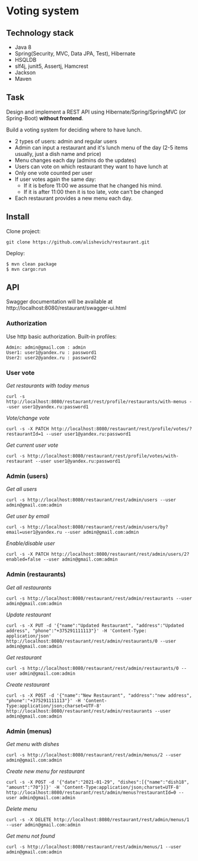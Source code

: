 # Voting system

## Technology stack

+ Java 8
+ Spring(Security, MVC, Data JPA, Test), Hibernate
+ HSQLDB
+ slf4j, junit5, Assertj, Hamcrest
+ Jackson
+ Maven

## Task

Design and implement a REST API using Hibernate/Spring/SpringMVC (or Spring-Boot) **without frontend**.

Build a voting system for deciding where to have lunch.

+ 2 types of users: admin and regular users
+ Admin can input a restaurant and it's lunch menu of the day (2-5 items usually, just a dish name and price)
+ Menu changes each day (admins do the updates)
+ Users can vote on which restaurant they want to have lunch at
+ Only one vote counted per user
+ If user votes again the same day:
  + If it is before 11:00 we assume that he changed his mind.
  + If it is after 11:00 then it is too late, vote can't be changed
+ Each restaurant provides a new menu each day.

## Install

Clone project:
```
git clone https://github.com/alishevich/restaurant.git
```
Deploy:
```
$ mvn clean package
$ mvn cargo:run
```

## API
Swagger documentation will be available at http://localhost:8080/restaurant/swagger-ui.html

### Authorization
Use http basic authorization. Built-in profiles:
```
Admin: admin@gmail.com : admin
User1: user1@yandex.ru : password1
User2: user2@yandex.ru : password2
```
### User vote
*Get restaurants with today menus*

`curl -s http://localhost:8080/restaurant/rest/profile/restaurants/with-menus --user user1@yandex.ru:password1`

*Vote/change vote*

`curl -s -X PATCH http://localhost:8080/restaurant/rest/profile/votes/?restaurantId=1 --user user1@yandex.ru:password1`

*Get current user vote*

`curl -s http://localhost:8080/restaurant/rest/profile/votes/with-restaurant --user user1@yandex.ru:password1`

### Admin (users)
*Get all users*

`curl -s http://localhost:8080/restaurant/rest/admin/users --user admin@gmail.com:admin`

*Get user by email*

`curl -s http://localhost:8080/restaurant/rest/admin/users/by?email=user1@yandex.ru --user admin@gmail.com:admin`

*Enable/disable user*

`curl -s -X PATCH http://localhost:8080/restaurant/rest/admin/users/2?enabled=false --user admin@gmail.com:admin`

### Admin (restaurants)

*Get all restaurants*

`curl -s http://localhost:8080/restaurant/rest/admin/restaurants --user admin@gmail.com:admin`

*Update restaurant*

`curl -s -X PUT -d '{"name":"Updated Restaurant", "address":"Updated address", "phone":"+375291111113"}' -H 'Content-Type: application/json' http://localhost:8080/restaurant/rest/admin/restaurants/0 --user admin@gmail.com:admin`

*Get restaurant*

`curl -s http://localhost:8080/restaurant/rest/admin/restaurants/0 --user admin@gmail.com:admin`

*Create restaurant*

`curl -s -X POST -d '{"name":"New Restaurant", "address":"new address", "phone":"+375291111113"}' -H 'Content-Type:application/json;charset=UTF-8' http://localhost:8080/restaurant/rest/admin/restaurants --user admin@gmail.com:admin`

### Admin (menus)

*Get menu with dishes*

`curl -s http://localhost:8080/restaurant/rest/admin/menus/2 --user admin@gmail.com:admin`

*Create new menu for restaurant*

`curl -s -X POST -d '{"date":"2021-01-29", "dishes":[{"name":"dish18", "amount":"70"}]}' -H 'Content-Type:application/json;charset=UTF-8' http://localhost:8080/restaurant/rest/admin/menus?restaurantId=0 --user admin@gmail.com:admin`

*Delete menu*

`curl -s -X DELETE http://localhost:8080/restaurant/rest/admin/menus/1 --user admin@gmail.com:admin`

*Get menu not found*

`curl -s http://localhost:8080/restaurant/rest/admin/menus/1 --user admin@gmail.com:admin`





